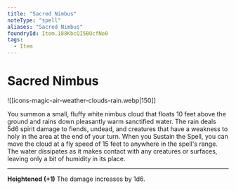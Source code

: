 ```yaml
---
title: "Sacred Nimbus"
noteType: "spell"
aliases: "Sacred Nimbus"
foundryId: Item.188KbcQI5BOcfNe0
tags:
  - Item
---
```


# Sacred Nimbus
![[icons-magic-air-weather-clouds-rain.webp|150]]

You summon a small, fluffy white nimbus cloud that floats 10 feet above the ground and rains down pleasantly warm sanctified water. The rain deals 5d6 spirit damage to fiends, undead, and creatures that have a weakness to holy in the area at the end of your turn. When you Sustain the Spell, you can move the cloud at a fly speed of 15 feet to anywhere in the spell's range. The water dissipates as it makes contact with any creatures or surfaces, leaving only a bit of humidity in its place.

* * *

**Heightened (+1)** The damage increases by 1d6.
